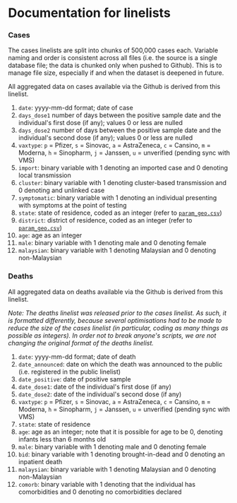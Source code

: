 # Documentation for linelists

### Cases

The cases linelists are split into chunks of 500,000 cases each. Variable naming and order is consistent across all files (i.e. the source is a single database file; the data is chunked only when pushed to Github). This is to manage file size, especially if and when the dataset is deepened in future.

All aggregated data on cases available via the Github is derived from this linelist.

1) `date`: yyyy-mm-dd format; date of case
2) `days_dose1` number of days between the positive sample date and the individual's first dose (if any); values 0 or less are nulled
3) `days_dose2` number of days between the positive sample date and the individual's second dose (if any); values 0 or less are nulled
4) `vaxtype`: `p` = Pfizer, `s` = Sinovac, `a` = AstraZeneca, `c` = Cansino, `m` = Moderna, `h` = Sinopharm, `j` = Janssen, `u` = unverified (pending sync with VMS) 
5) `import`: binary variable with 1 denoting an imported case and 0 denoting local transmission
6) `cluster`: binary variable with 1 denoting cluster-based transmission and 0 denoting and unlinked case
7) `symptomatic`: binary variable with 1 denoting an individual presenting with symptoms at the point of testing 
8) `state`: state of residence, coded as an integer (refer to [`param_geo.csv`](https://github.com/MoH-Malaysia/covid19-public/blob/main/epidemic/linelist/param_geo.csv))
9) `district`: district of residence, coded as an integer (refer to [`param_geo.csv`](https://github.com/MoH-Malaysia/covid19-public/blob/main/epidemic/linelist/param_geo.csv))
10) `age`: age as an integer
11) `male`: binary variable with 1 denoting male and 0 denoting female
12) `malaysian`: binary variable with 1 denoting Malaysian and 0 denoting non-Malaysian

### Deaths

All aggregated data on deaths available via the Github is derived from this linelist. 

_Note: The deaths linelist was released prior to the cases linelist. As such, it is formatted differently, because several optimisations had to be made to reduce the size of the cases linelist (in particular, coding as many things as possible as integers). In order not to break anyone's scripts, we are not changing the original format of the deaths linelist._

1) `date`: yyyy-mm-dd format; date of death
2) `date_announced`: date on which the death was announced to the public (i.e. registered in the public linelist)
3) `date_positive`: date of positive sample
4) `date_dose1`: date of the individual's first dose (if any)
5) `date_dose2`: date of the individual's second dose (if any)
6) `vaxtype`:  `p` = Pfizer, `s` = Sinovac, `a` = AstraZeneca, `c` = Cansino, `m` = Moderna, `h` = Sinopharm, `j` = Janssen, `u` = unverified (pending sync with VMS) 
7) `state`: state of residence
8) `age`: age as an integer; note that it is possible for age to be 0, denoting infants less than 6 months old
9) `male`: binary variable with 1 denoting male and 0 denoting female
10) `bid`: binary variable with 1 denoting brought-in-dead and 0 denoting an inpatient death
11) `malaysian`: binary variable with 1 denoting Malaysian and 0 denoting non-Malaysian
12) `comorb`: binary variable with 1 denoting that the individual has comorbidities and 0 denoting no comorbidities declared
